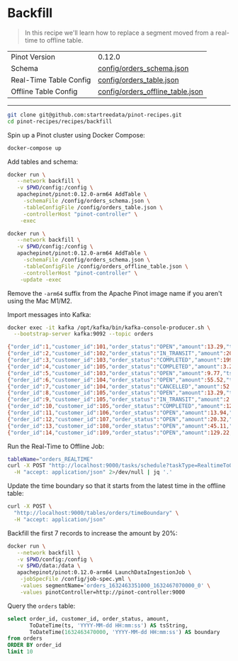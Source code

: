 # Backfill

> In this recipe we'll learn how to replace a segment moved from a real-time to offline table.

<table>
  <tr>
    <td>Pinot Version</td>
    <td>0.12.0</td>
  </tr>
  <tr>
    <td>Schema</td>
    <td><a href="config/schema.json">config/orders_schema.json</a></td>
  </tr>
    <tr>
    <td>Real-Time Table Config</td>
    <td><a href="config/orders_table.json">config/orders_table.json</a></td>
  </tr>
  <tr>
  <td>Offline Table Config</td>
  <td><a href="config/orders_offline_table.json">config/orders_offline_table.json</a></td>
</tr>
</table>

<!-- This is the code for the following recipe: https://dev.startree.ai/docs/pinot/recipes/upserts-full -->

***

```bash
git clone git@github.com:startreedata/pinot-recipes.git
cd pinot-recipes/recipes/backfill
```

Spin up a Pinot cluster using Docker Compose:

```bash
docker-compose up
```

Add tables and schema:

```bash
docker run \
   --network backfill \
   -v $PWD/config:/config \
   apachepinot/pinot:0.12.0-arm64 AddTable \
     -schemaFile /config/orders_schema.json \
     -tableConfigFile /config/orders_table.json \
     -controllerHost "pinot-controller" \
    -exec
```

```bash
docker run \
   --network backfill \
   -v $PWD/config:/config \
   apachepinot/pinot:0.12.0-arm64 AddTable \
     -schemaFile /config/orders_schema.json \
     -tableConfigFile /config/orders_offline_table.json \
     -controllerHost "pinot-controller" \
    -update -exec
```

Remove the `-arm64` suffix from the Apache Pinot image name if you aren't using the Mac M1/M2.

Import messages into Kafka:

```bash
docker exec -it kafka /opt/kafka/bin/kafka-console-producer.sh \
  --bootstrap-server kafka:9092 --topic orders

{"order_id":1,"customer_id":101,"order_status":"OPEN","amount":13.29,"ts":"1632463351000"}
{"order_id":2,"customer_id":102,"order_status":"IN_TRANSIT","amount":209.35,"ts":"1632463361000"}
{"order_id":3,"customer_id":103,"order_status":"COMPLETED","amount":199.35,"ts":"1632463391000"}
{"order_id":4,"customer_id":105,"order_status":"COMPLETED","amount":3.24,"ts":"1632467065000"}
{"order_id":5,"customer_id":103,"order_status":"OPEN","amount":9.77,"ts":"1632467066000"}
{"order_id":6,"customer_id":104,"order_status":"OPEN","amount":55.52,"ts":"1632467068000"}
{"order_id":7,"customer_id":104,"order_status":"CANCELLED","amount":52.54,"ts":"1632467070000"}
{"order_id":8,"customer_id":105,"order_status":"OPEN","amount":13.29,"ts":"1632667070000"}
{"order_id":9,"customer_id":105,"order_status":"IN_TRANSIT","amount":2.92,"ts":"1632667170000"}
{"order_id":10,"customer_id":105,"order_status":"COMPLETED","amount":12.22,"ts":"1632677270000"}
{"order_id":11,"customer_id":106,"order_status":"OPEN","amount":13.94,"ts":"1632677270400"}
{"order_id":12,"customer_id":107,"order_status":"OPEN","amount":20.32,"ts":"1632677270403"}
{"order_id":13,"customer_id":108,"order_status":"OPEN","amount":45.11,"ts":"1632677270508"}
{"order_id":14,"customer_id":109,"order_status":"OPEN","amount":129.22,"ts":"1632677270699"}
```

Run the Real-Time to Offline Job:

```bash
tableName="orders_REALTIME"
curl -X POST "http://localhost:9000/tasks/schedule?taskType=RealtimeToOfflineSegmentsTask&tableName=${tableName}" \
  -H "accept: application/json" 2>/dev/null | jq '.'
```

Update the time boundary so that it starts from the latest time in the offline table:

```bash
curl -X POST \
  "http://localhost:9000/tables/orders/timeBoundary" \
  -H "accept: application/json"
```

Backfill the first 7 records to increase the amount by 20%:

```bash
docker run \
   --network backfill \
   -v $PWD/config:/config \
   -v $PWD/data:/data \
   apachepinot/pinot:0.12.0-arm64 LaunchDataIngestionJob \
    -jobSpecFile /config/job-spec.yml \
    -values segmentName='orders_1632463351000_1632467070000_0' \
    -values pinotController=http://pinot-controller:9000
```

Query the `orders` table:

```sql
select order_id, customer_id, order_status, amount,
       ToDateTime(ts, 'YYYY-MM-dd HH:mm:ss') AS tsString,
       ToDateTime(1632463470000, 'YYYY-MM-dd HH:mm:ss') AS boundary
from orders
ORDER BY order_id
limit 10
```
